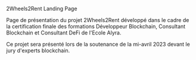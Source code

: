 2Wheels2Rent Landing Page

Page de présentation du projet 2Wheels2Rent développé dans le cadre de la certification finale des formations
Développeur Blockchain, Consultant Blockchain et Consultant DeFi de l'Ecole Alyra.

Ce projet sera présenté lors de la soutenance de la mi-avril 2023 devant le jury d'experts blockchain.
